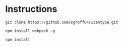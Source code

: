 # Instructions
  `git clone https://github.com/sgroff04/icantype.git`

  `npm install webpack -g`

  `npm install`
